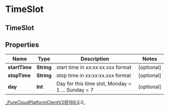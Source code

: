 # TimeSlot

## TimeSlot

## Properties

|Name | Type | Description | Notes|
|------------ | ------------- | ------------- | -------------|
| **startTime** | **String** | start time in xx:xx:xx.xxx format | [optional] |
| **stopTime** | **String** | stop time in xx:xx:xx.xxx format | [optional] |
| **day** | **Int** | Day for this time slot, Monday &#x3D; 1 ... Sunday &#x3D; 7 | [optional] |



_PureCloudPlatformClientV2@169.0.0_
